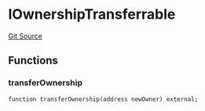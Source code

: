 # IOwnershipTransferrable
[Git Source](https://github.com/orbland/orb/blob/7955ccc3c983c925780d5ee46f888378f75efa47/src/IOwnershipTransferrable.sol)


## Functions
### transferOwnership


```solidity
function transferOwnership(address newOwner) external;
```

